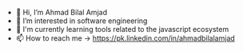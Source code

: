 - 👋 Hi, I’m Ahmad Bilal Amjad
- 💞️ I’m interested in software engineering
- 🌱 I'm currently learning tools related to the javascript ecosystem
- 📫 How to reach me -> https://pk.linkedin.com/in/ahmadbilalamjad

<!---
AhmadBilalAmjad/AhmadBilalAmjad is a ✨ special ✨ repository because its `README.md` (this file) appears on your GitHub profile.
You can click the Preview link to take a look at your changes.
--->
